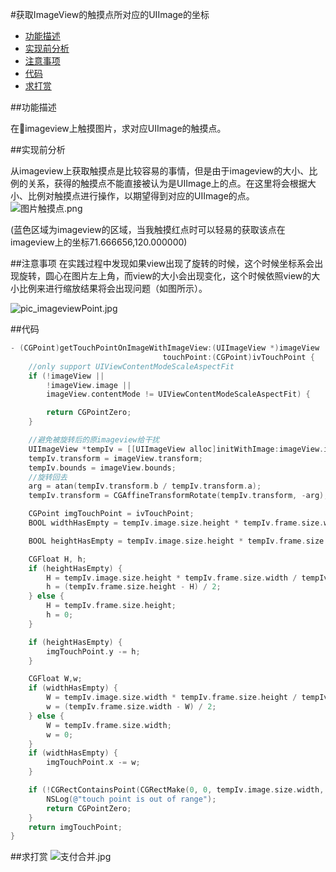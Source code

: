 #获取ImageView的触摸点所对应的UIImage的坐标

<!-- TOC depthFrom:2 depthTo:5 withLinks:1 updateOnSave:1 orderedList:0 -->

- [功能描述](#功能描述)
- [实现前分析](#实现前分析)
- [注意事项](#注意事项)
- [代码](#代码)
- [求打赏](#求打赏)

<!-- /TOC -->

##功能描述

在imageview上触摸图片，求对应UIImage的触摸点。

##实现前分析

从imageview上获取触摸点是比较容易的事情，但是由于imageview的大小、比例的关系，获得的触摸点不能直接被认为是UIImage上的点。在这里将会根据大小、比例对触摸点进行操作，以期望得到对应的UIImage的点。
![图片触摸点.png](https://upload-images.jianshu.io/upload_images/13021244-fe7bf7c72f07704d.png?imageMogr2/auto-orient/strip%7CimageView2/2/w/1240)

(蓝色区域为imageview的区域，当我触摸红点时可以轻易的获取该点在imageview上的坐标71.666656,120.000000)

##注意事项
在实践过程中发现如果view出现了旋转的时候，这个时候坐标系会出现旋转，圆心在图片左上角，而view的大小会出现变化，这个时候依照view的大小比例来进行缩放结果将会出现问题（如图所示）。

![pic_imageviewPoint.jpg](https://upload-images.jianshu.io/upload_images/13021244-a60c718837d5b2e1.jpg?imageMogr2/auto-orient/strip%7CimageView2/2/w/1240)

##代码

```Objective-C
- (CGPoint)getTouchPointOnImageWithImageView:(UIImageView *)imageView
                                  touchPoint:(CGPoint)ivTouchPoint {
    //only support UIViewContentModeScaleAspectFit
    if (!imageView ||
        !imageView.image ||
        imageView.contentMode != UIViewContentModeScaleAspectFit) {

        return CGPointZero;
    }

    //避免被旋转后的原imageview给干扰
    UIImageView *tempIv = [[UIImageView alloc]initWithImage:imageView.image];
    tempIv.transform = imageView.transform;
    tempIv.bounds = imageView.bounds;
    //旋转回去
    arg = atan(tempIv.transform.b / tempIv.transform.a);
    tempIv.transform = CGAffineTransformRotate(tempIv.transform, -arg);

    CGPoint imgTouchPoint = ivTouchPoint;
    BOOL widthHasEmpty = tempIv.image.size.height * tempIv.frame.size.width > tempIv.image.size.width * tempIv.frame.size.height;

    BOOL heightHasEmpty = tempIv.image.size.height * tempIv.frame.size.width < tempIv.image.size.width * tempIv.frame.size.height;

    CGFloat H, h;
    if (heightHasEmpty) {
        H = tempIv.image.size.height * tempIv.frame.size.width / tempIv.image.size.width;
        h = (tempIv.frame.size.height - H) / 2;
    } else {
        H = tempIv.frame.size.height;
        h = 0;
    }

    if (heightHasEmpty) {
        imgTouchPoint.y -= h;
    }

    CGFloat W,w;
    if (widthHasEmpty) {
        W = tempIv.image.size.width * tempIv.frame.size.height / tempIv.image.size.height;
        w = (tempIv.frame.size.width - W) / 2;
    } else {
        W = tempIv.frame.size.width;
        w = 0;
    }
    if (widthHasEmpty) {
        imgTouchPoint.x -= w;
    }

    if (!CGRectContainsPoint(CGRectMake(0, 0, tempIv.image.size.width, tempIv.image.size.height), imgTouchPoint)) {
        NSLog(@"touch point is out of range");
        return CGPointZero;
    }
    return imgTouchPoint;
}
```

##求打赏
![支付合并.jpg](https://upload-images.jianshu.io/upload_images/13021244-bf118185dafa4e39.jpg?imageMogr2/auto-orient/strip%7CimageView2/2/w/1240)

